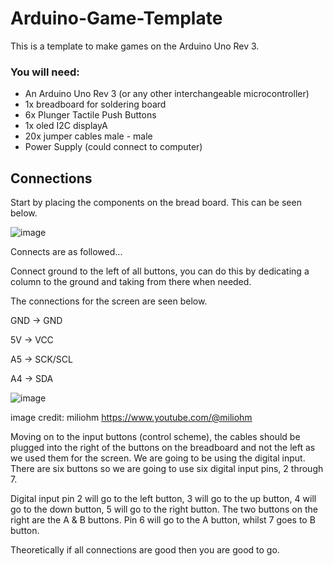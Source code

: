 # Arduino-Game-Template

This is a template to make games on the Arduino Uno Rev 3.

### You will need:

- An Arduino Uno Rev 3 (or any other interchangeable microcontroller)
- 1x breadboard for soldering board
- 6x Plunger Tactile Push Buttons
- 1x oled I2C displayA
- 20x jumper cables male - male
- Power Supply (could connect to computer)

## Connections

Start by placing the components on the bread board. This can be seen below.

![image](https://github.com/ChobbyCode/Arduino-Game-Template/assets/100038952/4c409093-bbe5-4743-8f30-2a2f817c0953)

Connects are as followed...

Connect ground to the left of all buttons, you can do this by dedicating a column to the ground and taking from there when needed.

The connections for the screen are seen below. 

GND -> GND

5V -> VCC

A5 -> SCK/SCL

A4 -> SDA

![image](https://github.com/ChobbyCode/Arduino-Game-Template/assets/100038952/7d0a16e6-1476-4097-8d09-b5c68d4bac44)

image credit: miliohm https://www.youtube.com/@miliohm

Moving on to the input buttons (control scheme), the cables should be plugged into the right of the buttons on the breadboard and not the left as we used them for the screen. 
We are going to be using the digital input. There are six buttons so we are going to use six digital input pins, 2 through 7.

Digital input pin 2 will go to the left button, 3 will go to the up button, 4 will go to the down button, 5 will go to the right button. The two buttons on the right are the A & B buttons.
Pin 6 will go to the A button, whilst 7 goes to  B button.

Theoretically if all connections are good then you are good to go.
